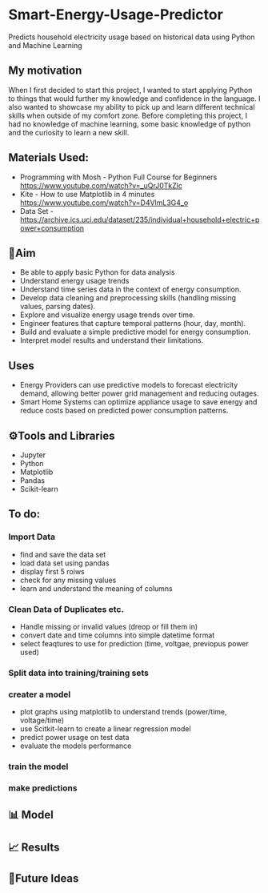 # Smart-Energy-Usage-Predictor
Predicts household electricity usage based on historical data using Python and Machine Learning 

## My motivation
When I first decided to start this project, I wanted to start applying Python to things that would further my knowledge and confidence in the language. I also wanted to showcase my ability to pick up and learn different technical skills when outside of my comfort zone. Before completing this project, I had no knowledge of machine learning, some basic knowledge of python and  the curiosity to learn a new skill. 

## Materials Used: 
- Programming with Mosh - Python Full Course for Beginners https://www.youtube.com/watch?v=_uQrJ0TkZlc
- Kite - How to use Matplotlib in 4 minutes https://www.youtube.com/watch?v=D4VlmL3G4_o
- Data Set - https://archive.ics.uci.edu/dataset/235/individual+household+electric+power+consumption

## 🎯Aim
- Be able to apply basic Python for data analysis 
- Understand energy usage trends
- Understand time series data in the context of energy consumption.
- Develop data cleaning and preprocessing skills (handling missing values, parsing dates).
- Explore and visualize energy usage trends over time.
- Engineer features that capture temporal patterns (hour, day, month).
- Build and evaluate a simple predictive model for energy consumption.
- Interpret model results and understand their limitations.

## Uses
- Energy Providers can use predictive models to forecast electricity demand, allowing better power grid management and reducing outages.
- Smart Home Systems can optimize appliance usage to save energy and reduce costs based on predicted power consumption patterns.

## ⚙️Tools and Libraries 
- Jupyter 
- Python
- Matplotlib
- Pandas 
- Scikit-learn

## To do: 

### Import Data 
- find and save the data set
- load data set using pandas 
- display first 5 roiws 
- check for any missing values 
- learn and understand the meaning of columns 


### Clean Data of Duplicates etc. 
- Handle missing or invalid values (dreop or fill them in)
- convert date and time columns into simple datetime format
- select feaqtures to use for prediction (time, voltgae, previopus power used)
 

### Split data into training/training sets

### creater a model 
- plot graphs using matplotlib to understand trends (power/time, voltage/time)
- use Scitkit-learn to create a linear regression model
- predict power usage on test data 
- evaluate the models performance 

### train the model 
### make predictions 

## 📊 Model 

## 📈 Results 

## 🧠Future Ideas 
